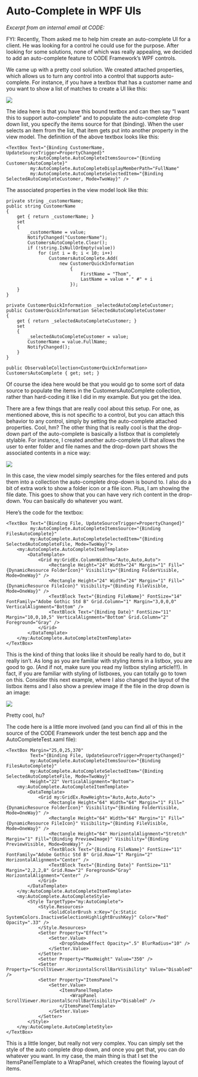 ﻿# Auto-Complete in WPF UIs

_Excerpt from an internal email at CODE:_

FYI: Recently, Thom asked me to help him create an auto-complete UI for a client. He was looking for a control he could use for the purpose. After looking for some solutions, none of which was really appealing, we decided to add an auto-complete feature to CODE Framework’s WPF controls.

We came up with a pretty cool solution. We created attached properties, which allows us to turn any control into a control that supports auto-complete. For instance, if you have a textbox that has a customer name and you want to show a list of matches to create a UI like this:

![](Auto-Complete%20in%20WPF%20UIs/Auto-Complete%20in%20WPF%20UIs_AutoComplete1.jpg)

The idea here is that you have this bound textbox and can then say “I want this to support auto-complete” and to populate the auto-complete drop down list, you specify the items source for that (binding). When the user selects an item from the list, that item gets put into another property in the view model. The definition of the above textbox looks like this:

```
<TextBox Text="{Binding CustomerName, UpdateSourceTrigger=PropertyChanged}" 
         my:AutoComplete.AutoCompleteItemsSource="{Binding CustomersAutoComplete}" 
         my:AutoComplete.AutoCompleteDisplayMemberPath="FullName" 
         my:AutoComplete.AutoCompleteSelectedItem="{Binding SelectedAutoCompleteCustomer, Mode=TwoWay}" /> 
```

The associated properties in the view model look like this:

```
private string _customerName;
public string CustomerName
{
    get { return _customerName; }
    set
    {
        _customerName = value;
        NotifyChanged("CustomerName");
        CustomersAutoComplete.Clear();
        if (!string.IsNullOrEmpty(value))
            for (int i = 0; i < 10; i++)
                CustomersAutoComplete.Add(
                    new CustomerQuickInformation 
                        {
                            FirstName = "Thom", 
                            LastName = value + " #" + i
                        });
    }
}
 
private CustomerQuickInformation _selectedAutoCompleteCustomer;
public CustomerQuickInformation SelectedAutoCompleteCustomer
{
    get { return _selectedAutoCompleteCustomer; }
    set
    {
        _selectedAutoCompleteCustomer = value;
        CustomerName = value.FullName;
        NotifyChanged();
    }
}
 
public ObservableCollection<CustomerQuickInformation> CustomersAutoComplete { get; set; }
```

Of course the idea here would be that you would go to some sort of data source to populate the items in the CustomersAutoComplete collection, rather than hard-coding it like I did in my example. But you get the idea.

There are a few things that are really cool about this setup. For one, as mentioned above, this is not specific to a control, but you can attach this behavior to any control, simply by setting the auto-complete attached properties. Cool, hm? The other thing that is really cool is that the drop-down part of the auto-complete is basically a listbox that is completely stylable. For instance, I created another auto-complete UI that allows the user to enter folder and file names and the drop-down part shows the associated contents in a nice way:

![](Auto-Complete%20in%20WPF%20UIs/Auto-Complete%20in%20WPF%20UIs_AutoComplete2.jpg)

In this case, the view model simply searches for the files entered and puts them into a collection the auto-complete drop-down is bound to. I also do a bit of extra work to show a folder icon or a file icon. Plus, I am showing the file date. This goes to show that you can have very rich content in the drop-down. You can basically do whatever you want.

Here’s the code for the textbox:

```
<TextBox Text="{Binding File, UpdateSourceTrigger=PropertyChanged}" 
         my:AutoComplete.AutoCompleteItemsSource="{Binding FilesAutoComplete}"
         my:AutoComplete.AutoCompleteSelectedItem="{Binding SelectedAutoCompleteFile, Mode=TwoWay}">
    <my:AutoComplete.AutoCompleteItemTemplate>
        <DataTemplate>
            <Grid my:GridEx.ColumnWidths="Auto,Auto,Auto">
                <Rectangle Height="24" Width="24" Margin="1" Fill="{DynamicResource FolderIcon}" Visibility="{Binding FolderVisible, Mode=OneWay}" />
                <Rectangle Height="24" Width="24" Margin="1" Fill="{DynamicResource FileIcon}" Visibility="{Binding FileVisible, Mode=OneWay}" />
                <TextBlock Text="{Binding FileName}" FontSize="14" FontFamily="Adobe Gothic Std B" Grid.Column="1" Margin="3,0,0,0" VerticalAlignment="Bottom" />
                <TextBlock Text="{Binding Date}" FontSize="11" Margin="10,0,10,5" VerticalAlignment="Bottom" Grid.Column="2" Foreground="Gray" />
            </Grid>
        </DataTemplate>
    </my:AutoComplete.AutoCompleteItemTemplate>
</TextBox>
```

This is the kind of thing that looks like it should be really hard to do, but it really isn’t. As long as you are familiar with styling items in a listbox, you are good to go. (And if not, make sure you read my listbox styling article!!!). In fact, if you are familiar with styling of listboxes, you can totally go to town on this. Consider this next example, where I also changed the layout of the listbox items and I also show a preview image if the file in the drop down is an image:

![](Auto-Complete%20in%20WPF%20UIs/Auto-Complete%20in%20WPF%20UIs_AutoComplete3.jpg)

Pretty cool, hu?

The code here is a little more involved (and you can find all of this in the source of the CODE Framework under the test bench app and the AutoCompleteTest.xaml file):

```
<TextBox Margin="25,0,25,370"
         Text="{Binding File, UpdateSourceTrigger=PropertyChanged}"
         my:AutoComplete.AutoCompleteItemsSource="{Binding FilesAutoComplete}" 
         my:AutoComplete.AutoCompleteSelectedItem="{Binding SelectedAutoCompleteFile, Mode=TwoWay}" 
         Height="22" VerticalAlignment="Bottom">
    <my:AutoComplete.AutoCompleteItemTemplate>
        <DataTemplate>
            <Grid my:GridEx.RowHeights="Auto,Auto,Auto">
                <Rectangle Height="64" Width="64" Margin="1" Fill="{DynamicResource FolderIcon}" Visibility="{Binding FolderVisible, Mode=OneWay}" />
                <Rectangle Height="64" Width="64" Margin="1" Fill="{DynamicResource FileIcon}" Visibility="{Binding FileVisible, Mode=OneWay}" />
                <Rectangle Height="64" HorizontalAlignment="Stretch" Margin="1" Fill="{Binding PreviewImage}" Visibility="{Binding PreviewVisible, Mode=OneWay}" />
                <TextBlock Text="{Binding FileName}" FontSize="11" FontFamily="Adobe Gothic Std B" Grid.Row="1" Margin="2" HorizontalAlignment="Center" />
                <TextBlock Text="{Binding Date}" FontSize="11" Margin="2,2,2,8" Grid.Row="2" Foreground="Gray" HorizontalAlignment="Center" />
            </Grid>
        </DataTemplate>
    </my:AutoComplete.AutoCompleteItemTemplate>
    <my:AutoComplete.AutoCompleteStyle>
        <Style TargetType="my:AutoComplete">
            <Style.Resources>
                <SolidColorBrush x:Key="{x:Static SystemColors.InactiveSelectionHighlightBrushKey}" Color="Red" Opacity=".33" />
            </Style.Resources>
            <Setter Property="Effect">
                <Setter.Value>
                    <DropShadowEffect Opacity=".5" BlurRadius="10" />
                </Setter.Value>
            </Setter>
            <Setter Property="MaxHeight" Value="350" />
            <Setter Property="ScrollViewer.HorizontalScrollBarVisibility" Value="Disabled" />
            <Setter Property="ItemsPanel">
                <Setter.Value>
                    <ItemsPanelTemplate>
                        <WrapPanel ScrollViewer.HorizontalScrollBarVisibility="Disabled" />
                    </ItemsPanelTemplate>
                </Setter.Value>
            </Setter>
        </Style>
    </my:AutoComplete.AutoCompleteStyle>
</TextBox>
```

This is a little longer, but really not very complex. You can simply set the style of the auto complete drop down, and once you get that, you can do whatever you want. In my case, the main thing is that I set the ItemsPanelTemplate to a WrapPanel, which creates the flowing layout of items.
